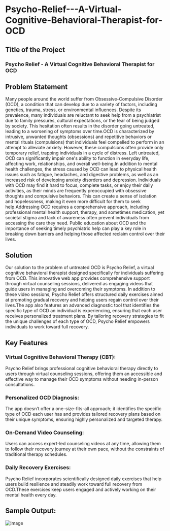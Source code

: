 # Psycho-Relief---A-Virtual-Cognitive-Behavioral-Therapist-for-OCD

## Title of the Project

### Psycho Relief - A Virtual Cognitive Behavioral Therapist for OCD

## Problem Statement

Many people around the world suffer from Obsessive-Compulsive Disorder (OCD), a condition that can develop due to a variety of factors, including genetics, trauma, stress, or environmental influences. Despite its prevalence, many individuals are reluctant to seek help from a psychiatrist due to family pressures, cultural expectations, or the fear of being judged by society. This hesitation often results in the disorder going untreated, leading to a worsening of symptoms over time.OCD is characterized by intrusive, unwanted thoughts (obsessions) and repetitive behaviors or mental rituals (compulsions) that individuals feel compelled to perform in an attempt to alleviate anxiety. However, these compulsions often provide only temporary relief, trapping individuals in a cycle of distress. Left untreated, OCD can significantly impair one's ability to function in everyday life, affecting work, relationships, and overall well-being.In addition to mental health challenges, the stress caused by OCD can lead to physical health issues such as fatigue, headaches, and digestive problems, as well as an increased risk of developing anxiety disorders and depression. Individuals with OCD may find it hard to focus, complete tasks, or enjoy their daily activities, as their minds are frequently preoccupied with obsessive thoughts and compulsive behaviors. This can create a sense of isolation and hopelessness, making it even more difficult for them to seek help.Addressing OCD requires a comprehensive approach, including professional mental health support, therapy, and sometimes medication, yet societal stigma and lack of awareness often prevent individuals from accessing the care they need. Public education about OCD and the importance of seeking timely psychiatric help can play a key role in breaking down barriers and helping those affected reclaim control over their lives.

## Solution

Our solution to the problem of untreated OCD is Psycho Relief, a virtual cognitive behavioral therapist designed specifically for individuals suffering from OCD. This innovative web app provides comprehensive support through virtual counseling sessions, delivered as engaging videos that guide users in managing and overcoming their symptoms. In addition to these video sessions, Psycho Relief offers structured daily exercises aimed at promoting gradual recovery and helping users regain control over their lives.The app also features an advanced diagnostic tool that identifies the specific type of OCD an individual is experiencing, ensuring that each user receives personalized treatment plans. By tailoring recovery strategies to fit the unique challenges of each type of OCD, Psycho Relief empowers individuals to work toward full recovery.

## Key Features

### Virtual Cognitive Behavioral Therapy (CBT): 

Psycho Relief brings professional cognitive behavioral therapy directly to users through virtual counseling sessions, offering them an accessible and effective way to manage their OCD symptoms without needing in-person consultations.

### Personalized OCD Diagnosis: 

The app doesn’t offer a one-size-fits-all approach; it identifies the specific type of OCD each user has and provides tailored recovery plans based on their unique symptoms, ensuring highly personalized and targeted therapy.

### On-Demand Video Counseling: 
Users can access expert-led counseling videos at any time, allowing them to follow their recovery journey at their own pace, without the constraints of traditional therapy schedules.

### Daily Recovery Exercises: 

Psycho Relief incorporates scientifically designed daily exercises that help users build resilience and steadily work toward full recovery from OCD.These exercises keep users engaged and actively working on their mental health every day.

## Sample Output:

![image](https://github.com/user-attachments/assets/4db723b8-2317-45ce-9760-3017434ce027)

